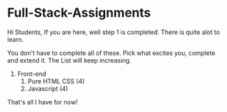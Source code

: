 # Full-Stack-Assignments

Hi Students, If you are here, well step 1 is completed.
There is quite alot to learn. 

You don't have to complete all of these. 
Pick what excites you, complete and extend it.
The List will keep increasing.

1. Front-end 
    1. Pure HTML CSS (4)
    1. Javascript (4)

That's all I have for now! 